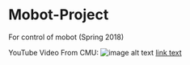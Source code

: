# Mobot-Project
For control of mobot (Spring 2018)


YouTube Video From CMU:
![image alt text](https://img.youtube.com/vi/x2beJ0X88k0/2.jpg)
[link text]([https://example.com/my-link](https://www.youtube.com/watch?v=x2beJ0X88k0) "Mobot 2019: CMU Carnival: 25th Anniversary Race")
